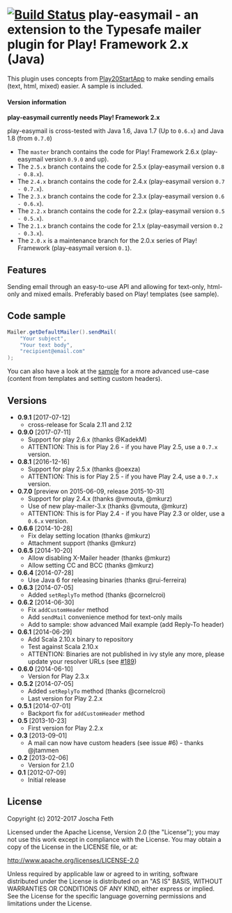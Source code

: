 # [![Build Status](https://travis-ci.org/joscha/play-easymail.png?branch=master)](https://travis-ci.org/joscha/play-easymail) play-easymail - an extension to the Typesafe mailer plugin for Play! Framework 2.x (Java)

This plugin uses concepts from [Play20StartApp][] to make sending emails (text, html, mixed) easier. A sample is included.

#### Version information
**play-easymail currently needs Play! Framework 2.x**

play-easymail is cross-tested with Java 1.6, Java 1.7 (Up to `0.6.x`) and Java 1.8 (from `0.7.0`)

* The `master` branch contains the code for Play! Framework 2.6.x (play-easymail version `0.9.0` and up).
* The `2.5.x` branch contains the code for 2.5.x (play-easymail version `0.8 - 0.8.x`).
* The `2.4.x` branch contains the code for 2.4.x (play-easymail version `0.7 - 0.7.x`).
* The `2.3.x` branch contains the code for 2.3.x (play-easymail version `0.6 - 0.6.x`).
* The `2.2.x` branch contains the code for 2.2.x (play-easymail version `0.5 - 0.5.x`).
* The `2.1.x` branch contains the code for 2.1.x (play-easymail version `0.2 - 0.3.x`).
* The `2.0.x` is a maintenance branch for the 2.0.x series of Play! Framework (play-easymail version `0.1`).

## Features
Sending email through an easy-to-use API and allowing for text-only, html-only and mixed emails. Preferably based on Play! templates (see sample).

## Code sample
```java
Mailer.getDefaultMailer().sendMail(
    "Your subject",
    "Your text body",
    "recipient@email.com"
);
```
You can also have a look at the [sample](samples/play-easymail-usage/app/controllers/Application.java) for a more advanced use-case (content from templates and setting custom headers).

## Versions
* **0.9.1** [2017-07-12]
  * cross-release for Scala 2.11 and 2.12
* **0.9.0** [2017-07-11]
  * Support for play 2.6.x (thanks @KadekM)
  * ATTENTION: This is for Play 2.6 - if you have Play 2.5, use a `0.7.x` version.
* **0.8.1** [2016-12-16]
  * Support for play 2.5.x (thanks @oexza)
  * ATTENTION: This is for Play 2.5 - if you have Play 2.4, use a `0.7.x` version.
* **0.7.0** [preview on 2015-06-09, release 2015-10-31]
  * Support for play 2.4.x (thanks @vmouta, @mkurz)
  * Use of new play-mailer-3.x (thanks @vmouta, @mkurz)
  * ATTENTION: This is for Play 2.4 - if you have Play 2.3 or older, use a `0.6.x` version.
* **0.6.6** [2014-10-28]
  * Fix delay setting location (thanks @mkurz)
  * Attachment support (thanks @mkurz)
* **0.6.5** [2014-10-20]
  * Allow disabling X-Mailer header (thanks @mkurz)
  * Allow setting CC and BCC (thanks @mkurz)
* **0.6.4** [2014-07-28]
  * Use Java 6 for releasing binaries (thanks @rui-ferreira)
* **0.6.3** [2014-07-05]
  * Added `setReplyTo` method (thanks @cornelcroi)
* **0.6.2** [2014-06-30]
  * Fix `addCustomHeader` method
  * Add `sendMail` convenience method for text-only mails
  * Add to sample: show advanced Mail example (add Reply-To header)
* **0.6.1** [2014-06-29]
  * Add Scala 2.10.x binary to repository
  * Test against Scala 2.10.x
  * ATTENTION: Binaries are not published in ivy style any more, please update your resolver URLs (see [#189](https://github.com/joscha/play-authenticate/issues/189))
* **0.6.0** [2014-06-10]
  * Version for Play 2.3.x
* **0.5.2** [2014-07-05]
  * Added `setReplyTo` method (thanks @cornelcroi)
  * Last version for Play 2.2.x
* **0.5.1** [2014-07-01]
  * Backport fix for `addCustomHeader` method
* **0.5** [2013-10-23]
  * First version for Play 2.2.x
* **0.3** [2013-09-01]
  * A mail can now have custom headers (see issue #6) - thanks @jtammen
* **0.2** [2013-02-06]
  * Version for 2.1.0
* **0.1** [2012-07-09]
  * Initial release

## License

Copyright (c) 2012-2017 Joscha Feth

Licensed under the Apache License, Version 2.0 (the "License"); you may not use this work except in compliance with the License. You may obtain a copy of the License in the LICENSE file, or at:

http://www.apache.org/licenses/LICENSE-2.0

Unless required by applicable law or agreed to in writing, software distributed under the License is distributed on an "AS IS" BASIS, WITHOUT WARRANTIES OR CONDITIONS OF ANY KIND, either express or implied. See the License for the specific language governing permissions and limitations under the License.


[Play20StartApp]: https://github.com/yesnault/Play20StartApp
